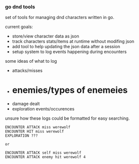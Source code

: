 ### go dnd tools

set of tools for managing dnd characters written in go.

current goals:
* store/view character data as json
* track characters stats/items at runtime without modifing json 
* add tool to help updating the json data after a session
* setup system to log events happening during encounters

some ideas of what to log
* attacks/misses
* # enemies/types of enemeies
* damage dealt
* exploration events/occurences

unsure how these logs could be formatted for easy searching.

```
ENCOUNTER ATTACK miss werewolf
ENCOUNTER HIT miss werewolf
EXPLORATION ???

or

ENCOUNTER ATTACK self miss werewolf
ENCOUNTER ATTACK enemy hit werewolf 4
```


